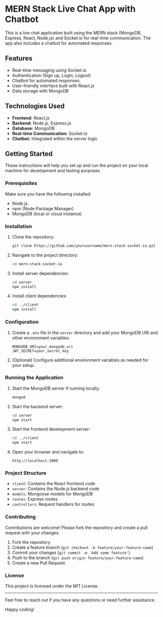 # MERN Stack Live Chat App with Chatbot

This is a live chat application built using the MERN stack (MongoDB, Express, React, Node.js) and Socket.io for real-time communication. The app also includes a chatbot for automated responses.

## Features

- Real-time messaging using Socket.io
- Authentication (Sign up, Login, Logout)
- Chatbot for automated responses
- User-friendly interface built with React.js
- Data storage with MongoDB

## Technologies Used

- **Frontend:** React.js
- **Backend:** Node.js, Express.js
- **Database:** MongoDB
- **Real-time Communication:** Socket.io
- **Chatbot:** Integrated within the server logic

## Getting Started

These instructions will help you set up and run the project on your local machine for development and testing purposes.

### Prerequisites

Make sure you have the following installed:

- Node.js
- npm (Node Package Manager)
- MongoDB (local or cloud instance)

### Installation

1. Clone the repository:
    ```sh
    git clone https://github.com/yourusername/mern-stack-socket-io.git
    ```

2. Navigate to the project directory:
    ```sh
    cd mern-stack-socket-io
    ```

3. Install server dependencies:
    ```sh
    cd server
    npm install
    ```

4. Install client dependencies:
    ```sh
    cd ../client
    npm install
    ```

### Configuration

1. Create a `.env` file in the `server` directory and add your MongoDB URI and other environment variables:
    ```env
    MONGODB_URI=your_mongodb_uri
    JWT_SECRET=your_secret_key
    ```

2. (Optional) Configure additional environment variables as needed for your setup.

### Running the Application

1. Start the MongoDB server if running locally:
    ```sh
    mongod
    ```

2. Start the backend server:
    ```sh
    cd server
    npm start
    ```

3. Start the frontend development server:
    ```sh
    cd ../client
    npm start
    ```

4. Open your browser and navigate to:
    ```
    http://localhost:3000
    ```

### Project Structure

- `client`: Contains the React frontend code
- `server`: Contains the Node.js backend code
- `models`: Mongoose models for MongoDB
- `routes`: Express routes
- `controllers`: Request handlers for routes

### Contributing

Contributions are welcome! Please fork the repository and create a pull request with your changes.

1. Fork the repository
2. Create a feature branch (`git checkout -b feature/your-feature-name`)
3. Commit your changes (`git commit -m 'Add some feature'`)
4. Push to the branch (`git push origin feature/your-feature-name`)
5. Create a new Pull Request

### License

This project is licensed under the MIT License.

---

Feel free to reach out if you have any questions or need further assistance.

Happy coding!
